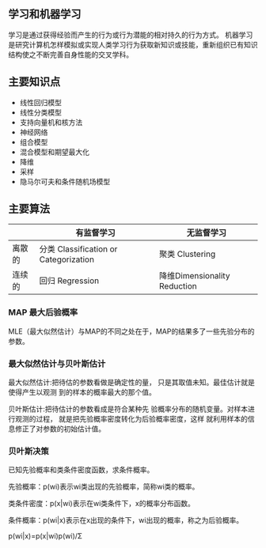 ## 学习和机器学习

学习是通过获得经验而产生的行为或行为潜能的相对持久的行为方式。
机器学习是研究计算机怎样模拟或实现人类学习行为获取新知识或技能，重新组织已有知识结构使之不断完善自身性能的交叉学科。

## 主要知识点

* 线性回归模型
* 线性分类模型
* 支持向量机和核方法
* 神经网络
* 组合模型
* 混合模型和期望最大化
* 降维
* 采样
* 隐马尔可夫和条件随机场模型

## 主要算法

||有监督学习|无监督学习|
|----|----|------|
|离散的|分类 Classification or Categorization|聚类 Clustering|
|连续的|回归 Regression|降维Dimensionality Reduction|

### MAP 最大后验概率

MLE（最大似然估计）与MAP的不同之处在于，MAP的结果多了一些先验分布的参数。

### 最大似然估计与贝叶斯估计

最大似然估计:把待估的参数看做是确定性的量， 只是其取值未知。最佳估计就是使得产生以观测 到的样本的概率最大的那个值。

贝叶斯估计:把待估计的参数看成是符合某种先 验概率分布的随机变量。对样本进行观测的过程， 就是把先验概率密度转化为后验概率密度，这样 就利用样本的信息修正了对参数的初始估计值。

### 贝叶斯决策

已知先验概率和类条件密度函数，求条件概率。

先验概率：p(wi)表示wi类出现的先验概率，简称wi类的概率。

类条件密度：p(x|wi)表示在wi类条件下，x的概率分布函数。

条件概率：p(wi|x)表示在x出现的条件下，wi出现的概率，称之为后验概率。

p(wi|x)=p(x|wi)p(wi)/Σ

